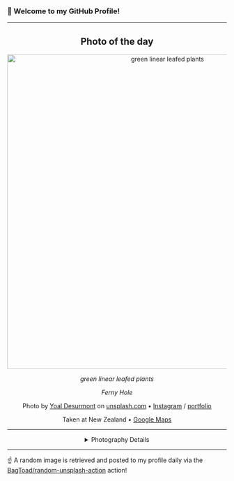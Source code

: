 ### 👋 Welcome to my GitHub Profile!

----
<div align="center">

## Photo of the day
  
  <a href="https://unsplash.com/photos/green-linear-leafed-plants-jqgsM3B9Fpo"><img width="720" src="https://images.unsplash.com/photo-1516528387618-afa90b13e000?crop=entropy&cs=tinysrgb&fit=max&fm=jpg&ixid=M3w1OTQ0OTd8MHwxfHJhbmRvbXx8fHx8fHx8fDE3MzUzNjYwNzl8&ixlib=rb-4.0.3&q=80&w=1080" alt="green linear leafed plants"></a>
  
  <em>green linear leafed plants</em>
  
  <em>Ferny Hole</em>

  Photo by [Yoal Desurmont](http://www.yoaldesurmont.com) on [unsplash.com](https://unsplash.com/) • [Instagram](https://instagram.com/yoal.desurmont) / [portfolio](http://www.yoaldesurmont.com)
  
  Taken at New Zealand • [Google Maps](https://www.google.com/maps/search/?api=1&query=-40.900557,174.885971)
  
  ---
  
<details>
<summary>Photography Details</summary>
  
| Parameter     | Value |
| ------------- | ----- |
| Camera Model  | X-T20 |
| Exposure Time | 1/105 |
| Aperture      | 5.6 |
| Focal Length  | 41.8 |
| ISO           | 400 |
| Location      | New Zealand (Nouvelle-Zélande) |
| Coordinates   | Latitude -40.900557, Longitude 174.885971 |

</details>

</div>

----

☝️ A random image is retrieved and posted to my profile daily via the [BagToad/random-unsplash-action](https://github.com/BagToad/random-unsplash-action) action!
